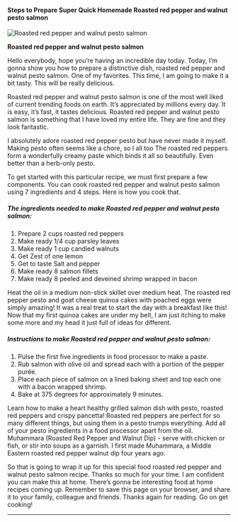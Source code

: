             

#### Steps to Prepare Super Quick Homemade Roasted red pepper and walnut pesto salmon

![Roasted red pepper and walnut pesto salmon](https://img-global.cpcdn.com/recipes/ed09378659c5e4c2/751x532cq70/roasted-red-pepper-and-walnut-pesto-salmon-recipe-main-photo.jpg)

**Roasted red pepper and walnut pesto salmon**

Hello everybody, hope you’re having an incredible day today. Today, I’m gonna show you how to prepare a distinctive dish, roasted red pepper and walnut pesto salmon. One of my favorites. This time, I am going to make it a bit tasty. This will be really delicious.

Roasted red pepper and walnut pesto salmon is one of the most well liked of current trending foods on earth. It’s appreciated by millions every day. It is easy, it’s fast, it tastes delicious. Roasted red pepper and walnut pesto salmon is something that I have loved my entire life. They are fine and they look fantastic.

I absolutely adore roasted red pepper pesto but have never made it myself. Making pesto often seems like a chore, so I all too The roasted red peppers form a wonderfully creamy paste which binds it all so beautifully. Even better than a herb-only pesto.

To get started with this particular recipe, we must first prepare a few components. You can cook roasted red pepper and walnut pesto salmon using 7 ingredients and 4 steps. Here is how you cook that.

##### The ingredients needed to make Roasted red pepper and walnut pesto salmon:

1.  Prepare 2 cups roasted red peppers
2.  Make ready 1/4 cup parsley leaves
3.  Make ready 1 cup candied walnuts
4.  Get Zest of one lemon
5.  Get to taste Salt and pepper
6.  Make ready 8 salmon fillets
7.  Make ready 8 peeled and deveined shrimp wrapped in bacon

Heat the oil in a medium non-stick skillet over medium heat. The roasted red pepper pesto and goat cheese quinoa cakes with poached eggs were simply amazing! It was a real treat to start the day with a breakfast like this! Now that my first quinoa cakes are under my belt, I am just itching to make some more and my head it just full of ideas for different.

##### Instructions to make Roasted red pepper and walnut pesto salmon:

1.  Pulse the first five ingredients in food processor to make a paste.
2.  Rub salmon with olive oil and spread each with a portion of the pepper purée.
3.  Place each piece of salmon on a lined baking sheet and top each one with a bacon wrapped shrimp.
4.  Bake at 375 degrees for approximately 9 minutes.

Learn how to make a heart healthy grilled salmon dish with pesto, roasted red peppers and crispy pancetta! Roasted red peppers are perfect for so many different things, but using them in a pesto trumps everything. Add all of your pesto ingredients in a food processor apart from the oil. Muhammara (Roasted Red Pepper and Walnut Dip) - serve with chicken or fish, or stir into soups as a garnish. I first made Muhammara, a Middle Eastern roasted red pepper walnut dip four years ago.

So that is going to wrap it up for this special food roasted red pepper and walnut pesto salmon recipe. Thanks so much for your time. I am confident you can make this at home. There’s gonna be interesting food at home recipes coming up. Remember to save this page on your browser, and share it to your family, colleague and friends. Thanks again for reading. Go on get cooking!

* * *